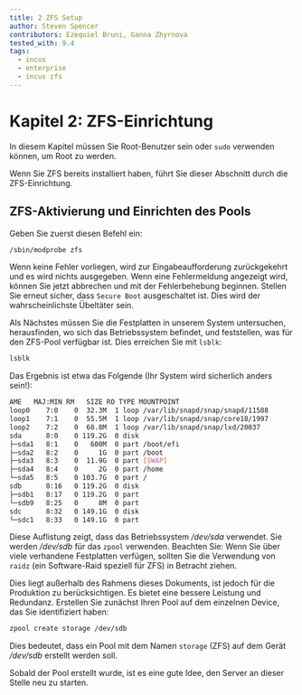 ```yaml
---
title: 2 ZFS Setup
author: Steven Spencer
contributors: Ezequiel Bruni, Ganna Zhyrnova
tested_with: 9.4
tags:
  - incus
  - enterprise
  - incus zfs
---
```


# Kapitel 2: ZFS-Einrichtung

In diesem Kapitel müssen Sie Root-Benutzer sein oder `sudo` verwenden können, um Root zu werden.

Wenn Sie ZFS bereits installiert haben, führt Sie dieser Abschnitt durch die ZFS-Einrichtung.

## ZFS-Aktivierung und Einrichten des Pools

Geben Sie zuerst diesen Befehl ein:

```bash
/sbin/modprobe zfs
```

Wenn keine Fehler vorliegen, wird zur Eingabeaufforderung zurückgekehrt und es wird nichts ausgegeben. Wenn eine Fehlermeldung angezeigt wird, können Sie jetzt abbrechen und mit der Fehlerbehebung beginnen. Stellen Sie erneut sicher, dass `Secure Boot` ausgeschaltet ist. Dies wird der wahrscheinlichste Übeltäter sein.

Als Nächstes müssen Sie die Festplatten in unserem System untersuchen, herausfinden, wo sich das Betriebssystem befindet, und feststellen, was für den ZFS-Pool verfügbar ist. Dies erreichen Sie mit `lsblk`:

```bash
lsblk
```

Das Ergebnis ist etwa das Folgende (Ihr System wird sicherlich anders sein!):

```bash
AME   MAJ:MIN RM   SIZE RO TYPE MOUNTPOINT
loop0    7:0    0  32.3M  1 loop /var/lib/snapd/snap/snapd/11588
loop1    7:1    0  55.5M  1 loop /var/lib/snapd/snap/core18/1997
loop2    7:2    0  68.8M  1 loop /var/lib/snapd/snap/lxd/20037
sda      8:0    0 119.2G  0 disk
├─sda1   8:1    0   600M  0 part /boot/efi
├─sda2   8:2    0     1G  0 part /boot
├─sda3   8:3    0  11.9G  0 part [SWAP]
├─sda4   8:4    0     2G  0 part /home
└─sda5   8:5    0 103.7G  0 part /
sdb      8:16   0 119.2G  0 disk
├─sdb1   8:17   0 119.2G  0 part
└─sdb9   8:25   0     8M  0 part
sdc      8:32   0 149.1G  0 disk
└─sdc1   8:33   0 149.1G  0 part
```

Diese Auflistung zeigt, dass das Betriebssystem _/dev/sda_ verwendet. Sie werden _/dev/sdb_ für das `zpool` verwenden. Beachten Sie: Wenn Sie über viele verhandene Festplatten verfügen, sollten Sie die Verwendung von `raidz` (ein Software-Raid speziell für ZFS) in Betracht ziehen.

Dies liegt außerhalb des Rahmens dieses Dokuments, ist jedoch für die Produktion zu berücksichtigen. Es bietet eine bessere Leistung und Redundanz. Erstellen Sie zunächst Ihren Pool auf dem einzelnen Device, das Sie identifiziert haben:

```bash
zpool create storage /dev/sdb
```

Dies bedeutet, dass ein Pool mit dem Namen `storage` (ZFS) auf dem Gerät _/dev/sdb_ erstellt werden soll.

Sobald der Pool erstellt wurde, ist es eine gute Idee, den Server an dieser Stelle neu zu starten.
